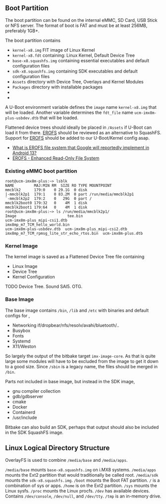 ## Boot Partition

The boot partition can be found on the internal eMMC, SD Card, USB Stick or NFS server.
The format of boot is FAT and must be at least 256MB, preferably 1GB+.

The boot partition contains

- `kernel-x8.img` FIT image of Linux Kernel
- `kernel-x8.fdt` containing: Linux Kernel, Default Device Tree
- `base-x8.squashfs.img` containing essential executables and default configuration files
- `sdk-x8.squashfs.img` containing SDK executables and default configuration files
- `Assets` directory with Device Tree, Overlays and Kernel Modules
- `Packages` directory with installable packages
- 
- 

A U-Boot environment variable defines the `image` name `kernel-x8.img` that will be loaded.
Another variable determines the `fdt_file` name `ucm-imx8m-plus-usbdev.dtb` that will be loaded.

Flattened device trees should ideally be placed in `/Assets` if U-Boot can load it from there.
[EROFS](https://www.kernel.org/doc/html/latest/filesystems/erofs.html) should be reviewed as an alternative to SquashFS. Support for [EROFS](https://elixir.bootlin.com/u-boot/latest/source/fs/erofs) should be added to our U-Boot/Kernel config asap.

- [What is EROFS file system that Google will reportedly implement in Android 13?](https://pocketnow.com/erofs-android-13-explained/)
- [EROFS - Enhanced Read-Only File System](https://www.kernel.org/doc/html/latest/filesystems/erofs.html)


### Existing eMMC boot partition

```hush
root@ucm-imx8m-plus:~> lsblk
NAME         MAJ:MIN RM  SIZE RO TYPE MOUNTPOINT
mmcblk2      179:0    0 29.1G  0 disk 
|-mmcblk2p1  179:1    0 83.2M  0 part /run/media/mmcblk2p1
`-mmcblk2p2  179:2    0   29G  0 part /
mmcblk2boot0 179:32   0    4M  1 disk 
mmcblk2boot1 179:64   0    4M  1 disk 
root@ucm-imx8m-plus:~> ls /run/media/mmcblk2p1/
Image					    tee.bin		       
ucm-imx8m-plus_mipi-csi1.dtb
imx8mp_m7_TCM_hello_world.bin		    
ucm-imx8m-plus-usbdev.dtb  ucm-imx8m-plus_mipi-csi2.dtb
imx8mp_m7_TCM_rpmsg_lite_str_echo_rtos.bin  ucm-imx8m-plus.dtb
```

### Kernel Image

The kernel image is saved as a Flattened Device Tree file containing

- Linux Image
- Device Tree
- Kernel Configuration

TODO Device Tree. Sound SAI5. OTG.

### Base Image

The base image contains `/bin`, `/lib` and `/etc` with binaries and default configs for ,

- Networking if/dropbear/nfs/resolv/avahi/bluetooth/..
- Busybox
- Fonts
- Systemd
- X11/Weston

So largely the output of the bitbake target `imx-image-core`.
As that is quite large some modules will have to be excluded from the image to get it down to a good size.
Since `/sbin` is a legacy name, the files should be merged in `/bin`.

Parts not included in base image, but instead in the SDK image,

- gnu compiler collection
- gdb/gdbserver
- cmake
- Docker
- Containerd
- /usr/include

Bitbake can also build an SDK, perhaps that output should also be included in the SDK SquashFS image.


## Linux Logical Directory Structure

OverlayFS is used to combine `/media/base` and `/media/apps`. 

`/media/base` mounts `base-x8.squashfs.img` on i.MX8 systems.
`/media/apps` mounts the Ext2 partition that would traditionally be called root.
`/media/sdk` mounts the `sdk-x8.squashfs.img`.
`/boot` mounts the Boot FAT partition.
`/` is a combination of sys or apps.
`/home` is on the Ext2 partition.
`/sys` mounts the Linux sysfs.
`/proc` mounts the Linux procfs.
`/dev` has available devices. Contains `/dev/console`, `/dev/null`, and `/dev/tty`.
`/tmp` is an in-memory drive.
